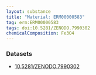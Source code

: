 ```yaml
---
layout: substance
title: "Material: ERM00000583"
tag: erm:ERM00000583
tags: doi:10.5281/ZENODO.7990302
chemicalComposition: Fe3O4
---
```


### Datasets

* [10.5281/ZENODO.7990302](https://doi.org/10.5281/ZENODO.7990302)
